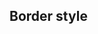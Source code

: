 ## Border style


<!-- <values.borderStyle> -->
<!-- </values.borderStyle> -->

<!-- <variants.borderStyle> -->
<!-- </variants.borderStyle> -->

